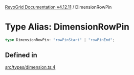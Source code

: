 [RevoGrid Documentation v4.12.11](README.md) / DimensionRowPin

# Type Alias: DimensionRowPin

```ts
type DimensionRowPin: "rowPinStart" | "rowPinEnd";
```

## Defined in

[src/types/dimension.ts:4](https://github.com/revolist/revogrid/blob/6f8df4eb606fcbd6f32b575f3753800c08ad78f6/src/types/dimension.ts#L4)
